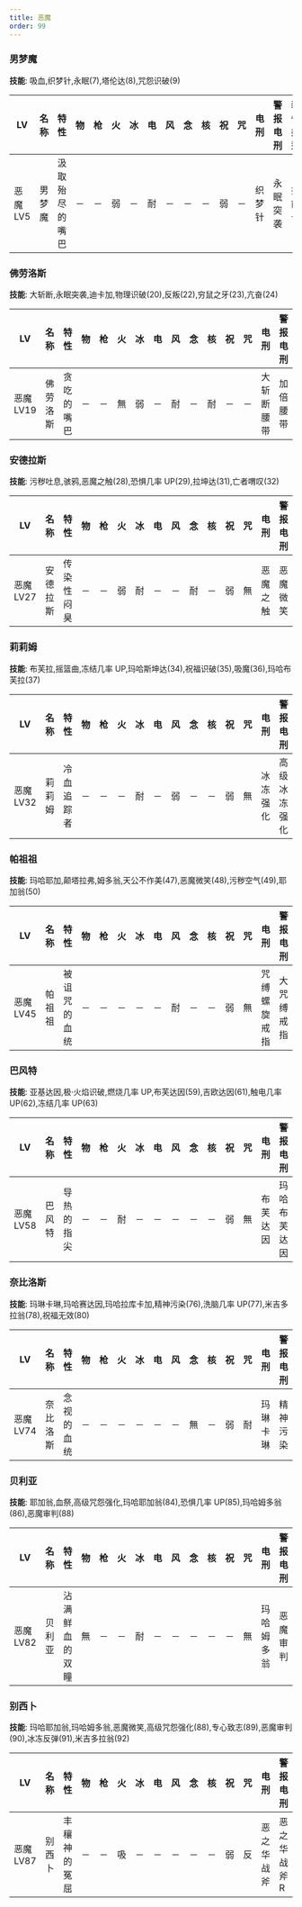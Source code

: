 ```yaml
---
title: 恶魔
order: 99
---
```


### 男梦魔

**技能**: 吸血,织梦针,永眠(7),塔伦达(8),咒怨识破(9)

| LV       | 名称   | 特性           | 物  | 枪  | 火  | 冰  | 电  | 风  | 念  | 核  | 祝  | 咒  | 电刑   | 警报电刑 | 装备类型 |
| -------- | ------ | -------------- | --- | --- | --- | --- | --- | --- | --- | --- | --- | --- | ------ | -------- | -------- |
| 恶魔 LV5 | 男梦魔 | 汲取殆尽的嘴巴 | －  | －  | 弱  | －  | 耐  | －  | －  | －  | 弱  | －  | 织梦针 | 永眠突袭 | 技能卡   |

### 佛劳洛斯

**技能**: 大斩断,永眠突袭,迪卡加,物理识破(20),反叛(22),穷鼠之牙(23),亢奋(24)

| LV        | 名称     | 特性       | 物  | 枪  | 火  | 冰  | 电  | 风  | 念  | 核  | 祝  | 咒  | 电刑       | 警报电刑 | 装备类型 |
| --------- | -------- | ---------- | --- | --- | --- | --- | --- | --- | --- | --- | --- | --- | ---------- | -------- | -------- |
| 恶魔 LV19 | 佛劳洛斯 | 贪吃的嘴巴 | －  | －  | 無  | 弱  | －  | 耐  | －  | 耐  | －  | －  | 大斩断腰带 | 加倍腰带 | 饰品     |

### 安德拉斯

**技能**: 污秽吐息,骇鸦,恶魔之触(28),恐惧几率 UP(29),拉坤达(31),亡者喟叹(32)

| LV        | 名称     | 特性       | 物  | 枪  | 火  | 冰  | 电  | 风  | 念  | 核  | 祝  | 咒  | 电刑     | 警报电刑 | 装备类型 |
| --------- | -------- | ---------- | --- | --- | --- | --- | --- | --- | --- | --- | --- | --- | -------- | -------- | -------- |
| 恶魔 LV27 | 安德拉斯 | 传染性闷臭 | －  | －  | 弱  | 耐  | －  | －  | 耐  | －  | 弱  | 無  | 恶魔之触 | 恶魔微笑 | 技能卡   |

### 莉莉姆

**技能**: 布芙拉,摇篮曲,冻结几率 UP,玛哈斯坤达(34),祝福识破(35),吸魔(36),玛哈布芙拉(37)

| LV        | 名称   | 特性       | 物  | 枪  | 火  | 冰  | 电  | 风  | 念  | 核  | 祝  | 咒  | 电刑     | 警报电刑     | 装备类型 |
| --------- | ------ | ---------- | --- | --- | --- | --- | --- | --- | --- | --- | --- | --- | -------- | ------------ | -------- |
| 恶魔 LV32 | 莉莉姆 | 冷血追踪者 | －  | －  | －  | 耐  | －  | 弱  | －  | －  | 弱  | 無  | 冰冻强化 | 高级冰冻强化 | 技能卡   |

### 帕祖祖

**技能**: 玛哈耶加,颠塔拉弗,姆多翁,天公不作美(47),恶魔微笑(48),污秽空气(49),耶加翁(50)

| LV        | 名称   | 特性         | 物  | 枪  | 火  | 冰  | 电  | 风  | 念  | 核  | 祝  | 咒  | 电刑         | 警报电刑   | 装备类型 |
| --------- | ------ | ------------ | --- | --- | --- | --- | --- | --- | --- | --- | --- | --- | ------------ | ---------- | -------- |
| 恶魔 LV45 | 帕祖祖 | 被诅咒的血统 | －  | －  | －  | －  | －  | 耐  | －  | －  | 弱  | 無  | 咒缚螺旋戒指 | 大咒缚戒指 | 饰品     |

### 巴风特

**技能**: 亚基达因,极·火焰识破,燃烧几率 UP,布芙达因(59),吉欧达因(61),触电几率 UP(62),冻结几率 UP(63)

| LV        | 名称   | 特性       | 物  | 枪  | 火  | 冰  | 电  | 风  | 念  | 核  | 祝  | 咒  | 电刑     | 警报电刑     | 装备类型 |
| --------- | ------ | ---------- | --- | --- | --- | --- | --- | --- | --- | --- | --- | --- | -------- | ------------ | -------- |
| 恶魔 LV58 | 巴风特 | 导热的指尖 | －  | －  | 耐  | －  | －  | －  | －  | －  | 弱  | 無  | 布芙达因 | 玛哈布芙达因 | 技能卡   |

### 奈比洛斯

**技能**: 玛琳卡琳,玛哈赛达因,玛哈拉库卡加,精神污染(76),洗脑几率 UP(77),米吉多拉翁(78),祝福无效(80)

| LV        | 名称     | 特性       | 物  | 枪  | 火  | 冰  | 电  | 风  | 念  | 核  | 祝  | 咒  | 电刑     | 警报电刑 | 装备类型 |
| --------- | -------- | ---------- | --- | --- | --- | --- | --- | --- | --- | --- | --- | --- | -------- | -------- | -------- |
| 恶魔 LV74 | 奈比洛斯 | 念视的血统 | －  | －  | －  | －  | －  | －  | 無  | －  | 弱  | 耐  | 玛琳卡琳 | 精神污染 | 技能卡   |

### 贝利亚

**技能**: 耶加翁,血祭,高级咒怨强化,玛哈耶加翁(84),恐惧几率 UP(85),玛哈姆多翁(86),恶魔审判(88)

| LV        | 名称   | 特性           | 物  | 枪  | 火  | 冰  | 电  | 风  | 念  | 核  | 祝  | 咒  | 电刑       | 警报电刑 | 装备类型 |
| --------- | ------ | -------------- | --- | --- | --- | --- | --- | --- | --- | --- | --- | --- | ---------- | -------- | -------- |
| 恶魔 LV82 | 贝利亚 | 沾满鲜血的双瞳 | 無  | －  | －  | 耐  | －  | －  | －  | －  | －  | 無  | 玛哈姆多翁 | 恶魔审判 | 技能卡   |

### 别西卜

**技能**: 玛哈耶加翁,玛哈姆多翁,恶魔微笑,高级咒怨强化(88),专心致志(89),恶魔审判(90),冰冻反弹(91),米吉多拉翁(92)

| LV        | 名称   | 特性         | 物  | 枪  | 火  | 冰  | 电  | 风  | 念  | 核  | 祝  | 咒  | 电刑       | 警报电刑     | 装备类型 |
| --------- | ------ | ------------ | --- | --- | --- | --- | --- | --- | --- | --- | --- | --- | ---------- | ------------ | -------- |
| 恶魔 LV87 | 别西卜 | 丰穰神的冤屈 | －  | －  | 吸  | －  | －  | －  | －  | －  | 弱  | 反  | 恶之华战斧 | 恶之华战斧 R | 春近战   |
